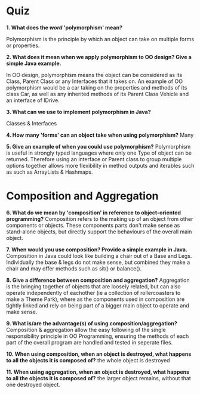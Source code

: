 # Quiz

**1. What does the ___word___ 'polymorphism' mean?**

Polymorphism is the principle by which an object can take on multiple forms or properties. 

**2. What does it mean when we apply polymorphism to OO design? Give a simple Java example.**

In OO design, polymorphism means the object can be considered as its Class, Parent Class or any Interfaces that it takes on. An example of OO polymorphism would be a car taking on the properties and methods of its class Car, as well as any inherited methods of its Parent Class Vehicle and an interface of IDrive.

**3. What can we use to implement polymorphism in Java?**

Classes & Interfaces

**4. How many 'forms' can an object take when using polymorphism?**
Many

**5. Give an example of when you could use polymorphism?**
Polymorphism is useful in strongly typed languages where only one Type of object can be returned. Therefore using an interface or Parent class to group multiple options together allows more flexibility in method outputs and iterables such as such as ArrayLists & Hashmaps. 


# Composition and Aggregation

**6. What do we mean by 'composition' in reference to object-oriented programming?**
Composition refers to the making up of an object from other components or objects. These components parts don't make sense as stand-alone objects, but directly support the behaviours of the overall main object.

**7. When would you use composition? Provide a simple example in Java.**
Composition in Java could look like building a chair out of a Base and Legs. Individually the base & legs do not make sense, but combined they make a chair and may offer methods such as sit() or balance().

**8. Give a difference between composition and aggregation?**
Aggregation is the bringing together of objects that are loosely related, but can also operate independently of eachother (ie a collection of rollercoasters to make a Theme Park), where as the components used in composition are tightly linked and rely on being part of a bigger main object to operate and make sense. 

**9. What is/are the advantage(s) of using composition/aggregation?**
Composition & aggregation allow the easy following of the single responsibility principle in OO Programming, ensuring the methods of each part of the overall program are handled and tested in seperate files. 

**10. When using composition, when an object is destroyed, what happens to all the objects it is composed of?**
the whole object is destroyed

**11. When using aggregation, when an object is destroyed, what happens to all the objects it is composed of?** 
the larger object remains, without that one destroyed object.
